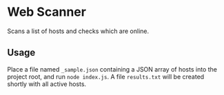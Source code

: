 # Web Scanner

Scans a list of hosts and checks which are online.

## Usage

Place a file named `_sample.json` containing a JSON array of hosts into the project root, and run `node index.js`. A file `results.txt` will be created shortly with all active hosts.
